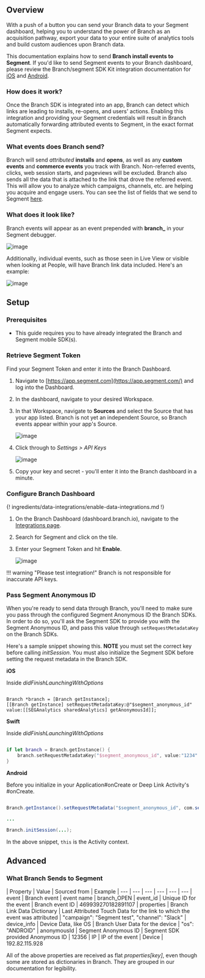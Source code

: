 ## Overview

With a push of a button you can send your Branch data to your Segment dashboard, helping you to understand the power of Branch as an acquisition pathway, export your data to your entire suite of analytics tools and build custom audiences upon Branch data.

This documentation explains how to send **Branch install events to Segment**. If you'd like to send Segment events to your Branch dashboard, please review the Branch/segment SDK Kit integration documentation for [iOS](https://github.com/BranchMetrics/Segment-Branch-iOS) and [Android](https://github.com/BranchMetrics/Segment-Branch-Android). 

### How does it work?

Once the Branch SDK is integrated into an app, Branch can detect which links are leading to installs, re-opens, and users' actions. Enabling this integration and providing your Segment credentials will result in Branch automatically forwarding attributed events to Segment, in the exact format Segment expects.

### What events does Branch send?

Branch will send *attributed* **installs** and **opens**, as well as any **custom events** and **commerce events** you track with Branch. Non-referred events, clicks, web session starts, and pageviews will be excluded. Branch also sends all the data that is attached to the link that drove the referred event. This will allow you to analyze which campaigns, channels, etc. are helping you acquire and engage users. You can see the list of fields that we send to Segment [here](#what-branch-sends-to-segment).

### What does it look like?

Branch events will appear as an event prepended with **branch_** in your Segment debugger.

![image](/img/pages/integrations/segment/segment-debugger_1.png)

Additionally, individual events, such as those seen in Live View or visible when looking at People, will have Branch link data included. Here's an example:

![image](/img/pages/integrations/segment/segment-debugger_2.png)

## Setup

### Prerequisites
- This guide requires you to have already integrated the Branch and Segment mobile SDK(s).

### Retrieve Segment Token

Find your Segment Token and enter it into the Branch Dashboard.

1. Navigate to [https://app.segment.com](https://app.segment.com/) and log into the Dashboard.
1. In the dashboard, navigate to your desired Workspace. 
1. In that Workspace, navigate to **Sources** and select the Source that has your app listed. Branch is not yet an independent Source, so Branch events appear within your app's Source.

    ![image](/img/pages/integrations/segment/segment-sources.png)

1. Click through to _Settings > API Keys_

    ![image](/img/pages/integrations/segment/segment-keys.png)

1. Copy your key and secret - you'll enter it into the Branch dashboard in a minute.


### Configure Branch Dashboard

{! ingredients/data-integrations/enable-data-integrations.md !}

1. On the Branch Dashboard (dashboard.branch.io), navigate to the [Integrations page](https://dashboard.branch.io/integrations).
1. Search for Segment and click on the tile.
1. Enter your Segment Token and hit **Enable**.

    ![image](/img/pages/integrations/segment/enable-segment.png)

!!! warning "Please test integration!"
    Branch is not responsible for inaccurate API keys.

### Pass Segment Anonymous ID

When you're ready to send data through Branch, you'll need to make sure you pass through the configured Segment Anonymous ID the Branch SDKs. In order to do so, you'll ask the Segment SDK to provide you with the Segment Anonymous ID, and pass this value through `setRequestMetadataKey` on the Branch SDKs.

Here's a sample snippet showing this. **NOTE** you must set the correct key before calling *initSession*. You must also initialize the Segment SDK before setting the request metadata in the Branch SDK.

**iOS**

Inside *didFinishLaunchingWithOptions*

```objc

Branch *branch = [Branch getInstance];
[[Branch getInstance] setRequestMetadataKey:@"$segment_anonymous_id" value:[[SEGAnalytics sharedAnalytics] getAnonymousId]];
```

**Swift**

Inside *didFinishLaunchingWithOptions*

```swift

if let branch = Branch.getInstance() {
    branch.setRequestMetadataKey("$segment_anonymous_id", value:"1234" as NSObject!);
}
```

**Android**

Before you initialize in your Application#onCreate or Deep Link Activity's #onCreate.

```java

Branch.getInstance().setRequestMetadata("$segment_anonymous_id", com.segment.analytics.Analytics.with(this).getAnalyticsContext().traits().anonymousId());

...

Branch.initSession(...);
```

In the above snippet, `this` is the Activity context.


## Advanced

### What Branch Sends to Segment

| Property | Value | Sourced from | Example
| --- | --- | --- | --- | --- | ---
| event | Branch event | event name | branch_OPEN
| event_id | Unique ID for the event | Branch event ID | 469939270182891107
| properties | Branch Link Data Dictionary | Last Attributed Touch Data for the link to which the event was attributed | "campaign": "Segment test", "channel": "Slack"
| device_info | Device Data, like OS | Branch User Data for the device | "os": "ANDROID"
| anonymousId | Segment Anonymous ID | Segment SDK provided Anonymous ID | 12356
| IP | IP of the event | Device | 192.82.115.928

All of the above properties are received as flat _properties[key]_, even though some are stored as dictionaries in Branch. They are grouped in our documentation for legibility.
